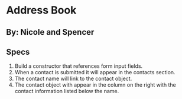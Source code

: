 # Address Book

## By: Nicole and Spencer

## Specs
1. Build a constructor that references form input fields.
2. When a contact is submitted it will appear in the contacts section.
3. The contact name will link to the contact object.
4. The contact object with appear in the column on the right with the contact information listed below the name.
